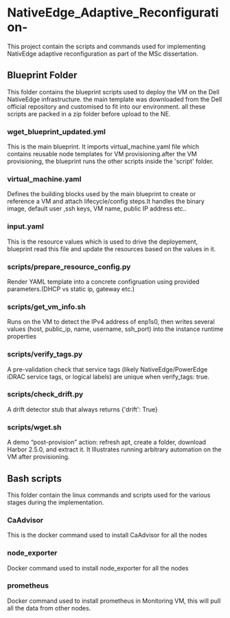 # NativeEdge_Adaptive_Reconfiguration-
This project contain the scripts and commands used for implementing NativEdge adaptive reconfiguration as part of the MSc dissertation.
## Blueprint Folder
This folder contains the blueprint scripts used to deploy the VM on the Dell NativeEdge infrastructure. the main template was downloaded from the Dell official repository and customised to fit into our environment. all these scripts are packed in a zip folder before upload to the NE.

### wget_blueprint_updated.yml
This is the main blueprint. It imports virtual_machine.yaml file which contains reusable node templates for VM provisioning.after the VM provisioning, the blueprint runs the other scripts inside the 'script' folder.
###  virtual_machine.yaml
Defines the building blocks used by the main blueprint to create or reference a VM and attach lifecycle/config steps.It handles the binary image, default user ,ssh keys, VM name, public IP address etc..
### input.yaml
This is the resource values which is used to drive the deployement, blueprint read this file and update the resources based on the values in it.
### scripts/prepare_resource_config.py
Render YAML template into a concrete configruation using provided parameters.(DHCP vs static ip, gateway etc.) 
### scripts/get_vm_info.sh
Runs on the VM to detect the IPv4 address of enp1s0, then writes several values (host, public_ip, name, username, ssh_port) into the instance runtime properties
### scripts/verify_tags.py
A pre-validation check that service tags (likely NativeEdge/PowerEdge iDRAC service tags, or logical labels) are unique when verify_tags: true.
### scripts/check_drift.py
A drift detector stub that always returns {'drift': True}
### scripts/wget.sh
A demo “post-provision” action: refresh apt, create a folder, download Harbor 2.5.0, and extract it. It Illustrates running arbitrary automation on the VM after provisioning.
## Bash scripts
This folder contain the linux commands and scripts used for the various stages during the implementation.
 ### CaAdvisor
 This is the docker command used to install CaAdvisor for all the nodes
 ### node_exporter
 Docker command used to install node_exporter for all the nodes
 ### prometheus
 Docker command used to install prometheus in Monitoring VM, this will pull all the data from other nodes.


